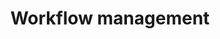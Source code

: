 ---
type: docs
title: "Workflow management"
linkTitle: "Workflow management"
weight: 100
description: "Managage your dapr workflows" 
---